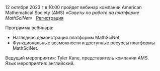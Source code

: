 12 октября 2023 г в 10:00 пройдет вебинар компании American Mathematical Society (AMS)
_«Советы по работе на платформе MathSciNet»_   [Регистрация](https://us06web.zoom.us/meeting/register/tZ0tce2qqjMpHNICmQQABSaOnO494FbxZN8R#/registration)

Программа вебинара:
*   Наглядная демонстрация платформы MathSciNet;
*   Функциональные возможности и доступные ресурсы платформы MathSciNet.

Ведущий мероприятия: Tyler Kane, представитель компании AMS.
\
Язык мероприятия: английский.
